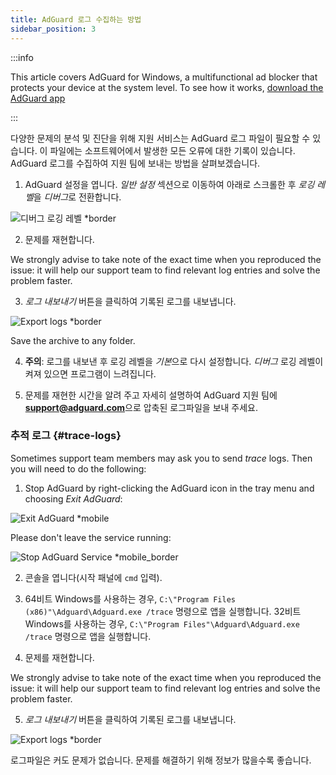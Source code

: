 ```yaml
---
title: AdGuard 로그 수집하는 방법
sidebar_position: 3
---
```


:::info

This article covers AdGuard for Windows, a multifunctional ad blocker that protects your device at the system level. To see how it works, [download the AdGuard app](https://adguard.com/download.html?auto=true)

:::

다양한 문제의 분석 및 진단을 위해 지원 서비스는 AdGuard 로그 파일이 필요할 수 있습니다. 이 파일에는 소프트웨어에서 발생한 모든 오류에 대한 기록이 있습니다. AdGuard 로그를 수집하여 지원 팀에 보내는 방법을 살펴보겠습니다.

1. AdGuard 설정을 엽니다. *일반 설정* 섹션으로 이동하여 아래로 스크롤한 후 *로깅 레벨*을 *디버그*로 전환합니다.

![디버그 로깅 레벨 *border](https://cdn.adtidy.org/content/kb/ad_blocker/windows/solving-problems/adg-logs-1.png)

2. 문제를 재현합니다.

We strongly advise to take note of the exact time when you reproduced the issue: it will help our support team to find relevant log entries and solve the problem faster.

3. *로그 내보내기* 버튼을 클릭하여 기록된 로그를 내보냅니다.

![Export logs *border](https://cdn.adtidy.org/content/kb/ad_blocker/windows/solving-problems/adg-logs-2.png)

Save the archive to any folder.

4. **주의**: 로그를 내보낸 후 로깅 레벨을 *기본*으로 다시 설정합니다. *디버그* 로깅 레벨이 켜져 있으면 프로그램이 느려집니다.

5. 문제를 재현한 시간을 알려 주고 자세히 설명하여 AdGuard 지원 팀에 **support@adguard.com**으로 압축된 로그파일을 보내 주세요.

### 추적 로그 {#trace-logs}

Sometimes support team members may ask you to send *trace* logs. Then you will need to do the following:

1. Stop AdGuard by right-clicking the AdGuard icon in the tray menu and choosing *Exit AdGuard*:

![Exit AdGuard *mobile](https://cdn.adtidy.org/content/kb/ad_blocker/windows/solving-problems/adg-logs-3.png)

Please don't leave the service running:

![Stop AdGuard Service *mobile_border](https://cdn.adtidy.org/public/Adguard/kb/newscreenshots/En/eng_logs_4.png)

2. 콘솔을 엽니다(시작 패널에 `cmd` 입력).

3. 64비트 Windows를 사용하는 경우, `C:\"Program Files (x86)"\Adguard\Adguard.exe /trace` 명령으로 앱을 실행합니다. 32비트 Windows를 사용하는 경우, `C:\"Program Files"\Adguard\Adguard.exe /trace` 명령으로 앱을 실행합니다.

4. 문제를 재현합니다.

We strongly advise to take note of the exact time when you reproduced the issue: it will help our support team to find relevant log entries and solve the problem faster.

5. *로그 내보내기* 버튼을 클릭하여 기록된 로그를 내보냅니다.

![Export logs *border](https://cdn.adtidy.org/content/kb/ad_blocker/windows/solving-problems/adg-logs-2.png)

로그파일은 커도 문제가 없습니다. 문제를 해결하기 위해 정보가 많을수록 좋습니다.
